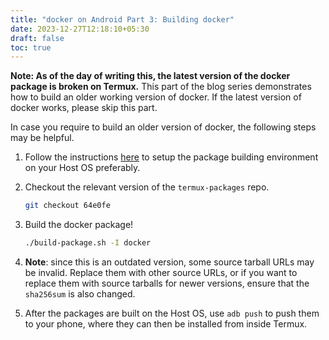 ```yaml
---
title: "docker on Android Part 3: Building docker"
date: 2023-12-27T12:18:10+05:30
draft: false
toc: true
---
```


**Note: As of the day of writing this, the latest version of the docker package
is broken on Termux.** This part of the blog series demonstrates how to build an
older working version of docker. If the latest version of docker works, please
skip this part.

In case you require to build an older version of docker, the following steps may
be helpful.

1. Follow the instructions
   [here](https://github.com/termux/termux-packages/wiki/Build-environment) to
   setup the package building environment on your Host OS preferably.

2. Checkout the relevant version of the `termux-packages` repo.

    ```bash
    git checkout 64e0fe
    ```

3. Build the docker package!

    ```bash
    ./build-package.sh -I docker
    ```

4. **Note**: since this is an outdated version, some source tarball URLs may be
   invalid. Replace them with other source URLs, or if you want to replace them
   with source tarballs for newer versions, ensure that the `sha256sum` is also
   changed.

5. After the packages are built on the Host OS, use `adb push` to push them to
   your phone, where they can then be installed from inside Termux.